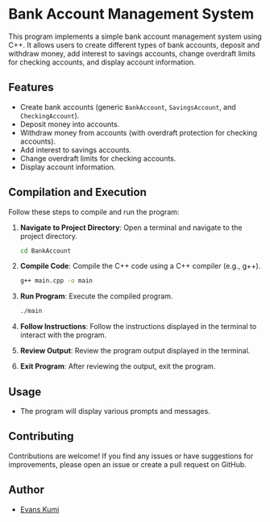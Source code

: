 # Bank Account Management System

This program implements a simple bank account management system using C++. It allows users to create different types of bank accounts, deposit and withdraw money, add interest to savings accounts, change overdraft limits for checking accounts, and display account information.

## Features

- Create bank accounts (generic `BankAccount`, `SavingsAccount`, and `CheckingAccount`).
- Deposit money into accounts.
- Withdraw money from accounts (with overdraft protection for checking accounts).
- Add interest to savings accounts.
- Change overdraft limits for checking accounts.
- Display account information.

## Compilation and Execution

Follow these steps to compile and run the program:

1. **Navigate to Project Directory**: Open a terminal and navigate to the project directory.

    ```bash
    cd BankAccount
    ```

2. **Compile Code**: Compile the C++ code using a C++ compiler (e.g., g++).

    ```bash
    g++ main.cpp -o main
    ```

3. **Run Program**: Execute the compiled program.

    ```bash
    ./main
    ```

4. **Follow Instructions**: Follow the instructions displayed in the terminal to interact with the program.

5. **Review Output**: Review the program output displayed in the terminal.

6. **Exit Program**: After reviewing the output, exit the program.

## Usage

- The program will display various prompts and messages.

## Contributing

Contributions are welcome! If you find any issues or have suggestions for improvements, please open an issue or create a pull request on GitHub.

## Author

- [Evans Kumi](https://github.com/Evans_Junior/BankManagement)
